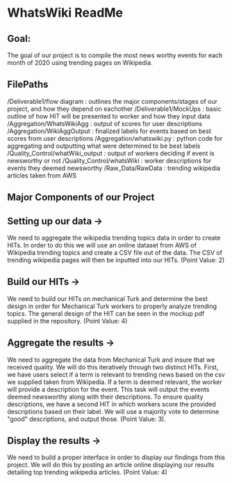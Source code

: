 # WhatsWiki ReadMe
## Goal:
The goal of our project is to compile the most news worthy events for each month of 2020 using trending pages on Wikipedia. 
## FilePaths
/Deliverable1/flow diagram : outlines the major components/stages of our project, and how they depend on eachother
/Deliverable1/MockUps : basic outline of how HIT will be presented to worker and how they input data
/Aggregation/WhatsWikiAgg : output of scores for user descriptions
/Aggregation/WikiAggOutput : finalized labels for events based on best scores from user descriptions
/Aggregation/whatswiki.py : python code for aggregating and outputting what were determined to be best labels
/Quality_Control/whatWiki_output : output of workers deciding if event is newsworthy or not
/Quality_Control/whatsWiki : worker descriptions for events they deemed newsworthy
/Raw_Data/RawData : trending wikipedia articles taken from AWS
## Major Components of our Project

## Setting up our data ->
We need to aggregate the wikipedia trending topics data in order to create HITs. In order to do this we will use an online dataset from AWS of Wikipedia trending topics and create a CSV file out of the data. The CSV of trending wikipedia pages will then be inputted into our HITs. (Point Value: 2)

## Build our HITs ->
We need to build our HITs on mechanical Turk and determine the best design in order for Mechanical Turk workers to properly analyze trending topics. The general design of the HIT can be seen in the mockup pdf supplied in the repository. (Point Value: 4)

## Aggregate the results ->
We need to aggregate the data from Mechanical Turk and insure that we received quality. We will do this iteratively through two distinct HITs.  First, we have users select if a term is relevant to trending news based on the csv we supplied taken from Wikipedia.  If a term is deemed relevant, the worker will provide a description for the event.  This task will output the events deemed newsworthy along with their descriptions.  To ensure quality descriptions, we have a second HIT in which workers score the provided descriptions based on their label.  We will use a majority vote to determine "good" descriptions, and output those. (Point Value: 3).

## Display the results ->
We need to build a proper interface in order to display our findings from this project. We will do this by posting an article online displaying our results detailing top trending wikipedia articles. (Point Value: 4)

